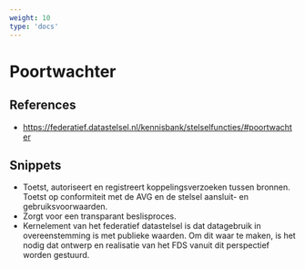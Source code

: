 ```yaml
---
weight: 10
type: 'docs'
---
```


# Poortwachter

## References
- https://federatief.datastelsel.nl/kennisbank/stelselfuncties/#poortwachter

## Snippets
- Toetst, autoriseert en registreert koppelingsverzoeken tussen bronnen. Toetst op conformiteit met de AVG en de stelsel aansluit- en gebruiksvoorwaarden.
- Zorgt voor een transparant beslisproces.
- Kernelement van het federatief datastelsel is dat datagebruik in overeenstemming is met publieke waarden. Om dit waar te maken, is het nodig dat ontwerp en realisatie van het FDS vanuit dit perspectief worden gestuurd.
